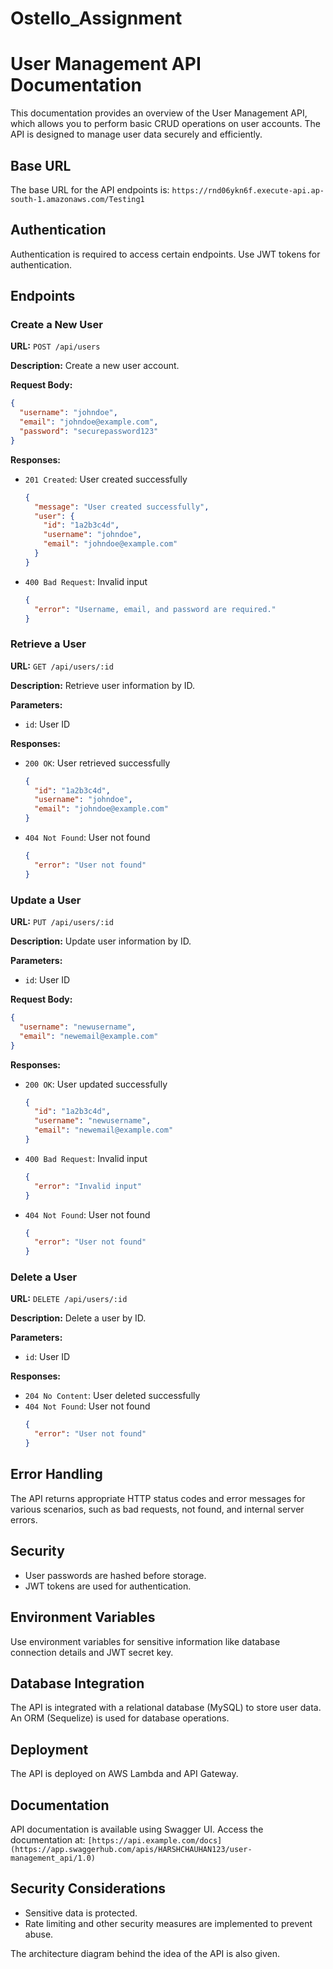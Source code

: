 # Ostello_Assignment

# User Management API Documentation

This documentation provides an overview of the User Management API, which allows you to perform basic CRUD operations on user accounts. The API is designed to manage user data securely and efficiently.

## Base URL

The base URL for the API endpoints is: `https://rnd06ykn6f.execute-api.ap-south-1.amazonaws.com/Testing1`

## Authentication

Authentication is required to access certain endpoints. Use JWT tokens for authentication.

## Endpoints

### Create a New User

**URL:** `POST /api/users`

**Description:** Create a new user account.

**Request Body:**
```json
{
  "username": "johndoe",
  "email": "johndoe@example.com",
  "password": "securepassword123"
}
```

**Responses:**
- `201 Created`: User created successfully
  ```json
  {
    "message": "User created successfully",
    "user": {
      "id": "1a2b3c4d",
      "username": "johndoe",
      "email": "johndoe@example.com"
    }
  }
  ```
- `400 Bad Request`: Invalid input
  ```json
  {
    "error": "Username, email, and password are required."
  }
  ```

### Retrieve a User

**URL:** `GET /api/users/:id`

**Description:** Retrieve user information by ID.

**Parameters:**
- `id`: User ID

**Responses:**
- `200 OK`: User retrieved successfully
  ```json
  {
    "id": "1a2b3c4d",
    "username": "johndoe",
    "email": "johndoe@example.com"
  }
  ```
- `404 Not Found`: User not found
  ```json
  {
    "error": "User not found"
  }
  ```

### Update a User

**URL:** `PUT /api/users/:id`

**Description:** Update user information by ID.

**Parameters:**
- `id`: User ID

**Request Body:**
```json
{
  "username": "newusername",
  "email": "newemail@example.com"
}
```

**Responses:**
- `200 OK`: User updated successfully
  ```json
  {
    "id": "1a2b3c4d",
    "username": "newusername",
    "email": "newemail@example.com"
  }
  ```
- `400 Bad Request`: Invalid input
  ```json
  {
    "error": "Invalid input"
  }
  ```
- `404 Not Found`: User not found
  ```json
  {
    "error": "User not found"
  }
  ```

### Delete a User

**URL:** `DELETE /api/users/:id`

**Description:** Delete a user by ID.

**Parameters:**
- `id`: User ID

**Responses:**
- `204 No Content`: User deleted successfully
- `404 Not Found`: User not found
  ```json
  {
    "error": "User not found"
  }
  ```

## Error Handling

The API returns appropriate HTTP status codes and error messages for various scenarios, such as bad requests, not found, and internal server errors.

## Security

- User passwords are hashed before storage.
- JWT tokens are used for authentication.

## Environment Variables

Use environment variables for sensitive information like database connection details and JWT secret key.

## Database Integration

The API is integrated with a relational database (MySQL) to store user data. An ORM (Sequelize) is used for database operations.

## Deployment

The API is deployed on AWS Lambda and API Gateway.

## Documentation

API documentation is available using Swagger UI. Access the documentation at: `[https://api.example.com/docs](https://app.swaggerhub.com/apis/HARSHCHAUHAN123/user-management_api/1.0)`

## Security Considerations

- Sensitive data is protected.
- Rate limiting and other security measures are implemented to prevent abuse.

The architecture diagram behind the idea of the API is also given.
